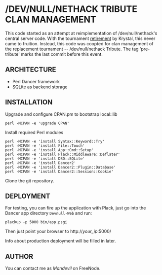 # /DEV/NULL/NETHACK TRIBUTE CLAN MANAGEMENT

This code started as an attempt at reimplementation of /dev/null/nethack's
central server code. With the tournament
[retirement](https://twitter.com/devnull_nethack/status/908441635746279424)
by Krystal, this never came to fruition. Instead, this code was coopted
for clan management of the replacement tournament -- /dev/null/nethack
Tribute. The tag 'pre-tribute' marks the last commit before this event.

## ARCHITECTURE

* Perl Dancer framework
* SQLite as backend storage

## INSTALLATION

Upgrade and configure CPAN.pm to bootstrap local::lib

    perl -MCPAN -e 'upgrade CPAN'

Install required Perl modules

    perl -MCPAN -e 'install Syntax::Keyword::Try'
    perl -MCPAN -e 'install File::Touch'
    perl -MCPAN -e 'install App::Cmd::Setup'
    perl -MCPAN -e 'install Plack::Middleware::Deflater'
    perl -MCPAN -e 'install DBD::SQLite'
    perl -MCPAN -e 'install Dancer2'
    perl -MCPAN -e 'install Dancer2::Plugin::Database'
    perl -MCPAN -e 'install Dancer2::Session::Cookie'

Clone the git repository.

## DEPLOYMENT

For testing, you can fire up the application with Plack, just go into the
Dancer app directory `Devnull-Web` and run:

    plackup -p 5000 bin/app.psgi

Then just point your browser to http://*your_ip*:5000/

Info about production deployment will be filled in later.

## AUTHOR

You can contact me as *Mandevil* on FreeNode.
